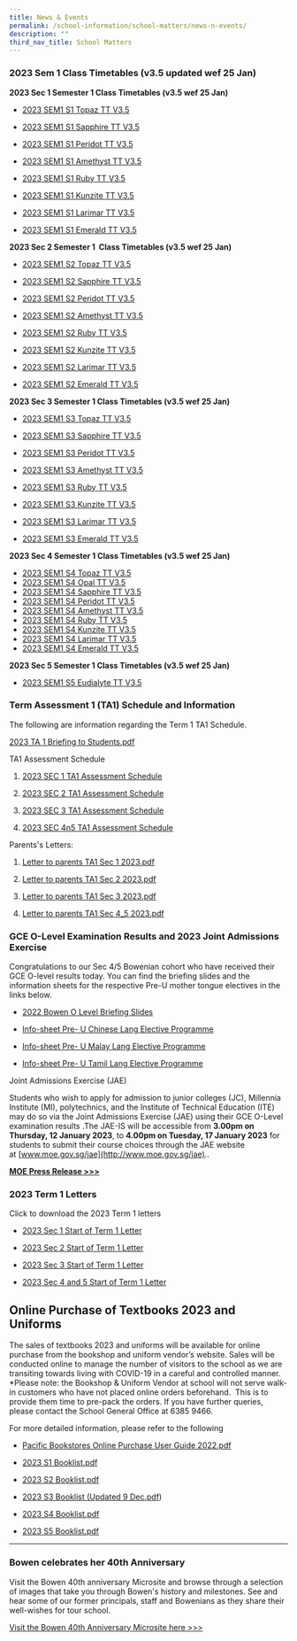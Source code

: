 ```yaml
---
title: News & Events
permalink: /school-information/school-matters/news-n-events/
description: ""
third_nav_title: School Matters
---
```

### 2023 Sem 1 Class Timetables (v3.5 updated wef 25 Jan)


**2023 Sec 1 Semester 1 Class Timetables (v3.5 wef 25 Jan)**


*   [2023 SEM1 S1 Topaz TT V3.5](/files/2023%20SEM1%20S1T%20TT.pdf)  
    
*   [2023 SEM1 S1 Sapphire TT V3.5](/files/2023%20SEM1%20S1S%20TT.pdf)  
    
*   [2023 SEM1 S1 Peridot TT V3.5](/files/2023%20SEM1%20S1P%20TT.pdf)  
    
*   [2023 SEM1 S1 Amethyst TT V3.5](/files/2023%20SEM1%20S1A%20TT.pdf)  
    
*   [2023 SEM1 S1 Ruby TT V3.5](/files/2023%20SEM1%20S1R%20TT.pdf)  
    
*   [2023 SEM1 S1 Kunzite TT V3.5](/files/2023%20SEM1%20S1K%20TT.pdf)  
    
*   [2023 SEM1 S1 Larimar TT V3.5](/files/2023%20SEM1%20S1L%20TT.pdf)  
    
*   [2023 SEM1 S1 Emerald TT V3.5](/files/2023%20SEM1%20S1E%20TT.pdf)

**2023 Sec 2 Semester 1  Class Timetables (v3.5 wef 25 Jan)**  

*   [2023 SEM1 S2 Topaz TT V3.5](/files/2023%20SEM1%20S2T%20TT.pdf)  
    
*   [2023 SEM1 S2 Sapphire TT V3.5](/files/2023%20SEM1%20S2S%20TT.pdf)  
    
*   [2023 SEM1 S2 Peridot TT V3.5](/files/2023%20SEM1%20S2P.pdf)  
    
*   [2023 SEM1 S2 Amethyst TT V3.5](/files/2023%20SEM1%20S2A%20TT.pdf)  
    
*   [2023 SEM1 S2 Ruby TT V3.5](/files/2023%20SEM1%20S2R%20TT.pdf)  
    
*   [2023 SEM1 S2 Kunzite TT V3.5](/files/2023%20SEM1%20S2K%20TT.pdf)  
    
*   [2023 SEM1 S2 Larimar TT V3.5](/files/2023%20SEM1%20S2L%20TT.pdf)  
    
*   [2023 SEM1 S2 Emerald TT V3.5](/files/2023%20SEM1%20S2E%20TT.pdf)

**2023 Sec 3 Semester 1 Class Timetables (v3.5 wef 25 Jan)**  

*   [2023 SEM1 S3 Topaz TT V3.5](/files/2023%20SEM1%20S3T%20TT.pdf)  
    
*   [2023 SEM1 S3 Sapphire TT V3.5](/files/2023%20SEM1%20S3S%20TT.pdf)  
    
*   [2023 SEM1 S3 Peridot TT V3.5](/files/2023%20SEM1%20S3P.pdf)  
    
*   [2023 SEM1 S3 Amethyst TT V3.5](/files/2023%20SEM1%20S3A%20TT.pdf)  
    
*   [2023 SEM1 S3 Ruby TT V3.5](/files/2023%20SEM1%20S3R%20TT.pdf)  
    
*   [2023 SEM1 S3 Kunzite TT V3.5](/files/2023%20SEM1%20S3K%20TT.pdf)  
    
*   [2023 SEM1 S3 Larimar TT V3.5](/files/2023%20SEM1%20S3L%20TT.pdf)  
    
*   [2023 SEM1 S3 Emerald TT V3.5](/files/2023%20SEM1%20S3E%20TT.pdf)

**2023 Sec 4 Semester 1 Class Timetables (v3.5 wef 25 Jan)**

*   [2023 SEM1 S4 Topaz TT V3.5](/files/2023%20SEM1%20S4T%20TT.pdf)
*   [2023 SEM1 S4 Opal TT V3.5](/files/2023%20SEM1%20S4O%20TT.pdf)
*   [2023 SEM1 S4 Sapphire TT V3.5](/files/2023%20SEM1%20S4S%20TT.pdf)
*   [2023 SEM1 S4 Peridot TT V3.5](/files/2023%20SEM1%20S4P%20TT.pdf)
*   [2023 SEM1 S4 Amethyst TT V3.5](/files/2023%20SEM1%20S4A%20TT.pdf)
*   [2023 SEM1 S4 Ruby TT V3.5](/files/2023%20SEM1%20S4R%20TT.pdf)
*   [2023 SEM1 S4 Kunzite TT V3.5](/files/2023%20SEM1%20S4K%20TT.pdf)
*   [2023 SEM1 S4 Larimar TT V3.5](/files/2023%20SEM1%20S4L%20TT.pdf)
*   [2023 SEM1 S4 Emerald TT V3.5](/files/2023%20SEM1%20S4E%20TT.pdf)  
    

**2023 Sec 5 Semester 1 Class Timetables (v3.5 wef 25 Jan)**  

*   [2023 SEM1 S5 Eudialyte TT V3.5](/files/2023%20SEM1%20S5E%20TT.pdf)

### Term Assessment 1 (TA1) Schedule and Information

The following are information regarding the Term 1 TA1 Schedule.  

[2023 TA 1 Briefing to Students.pdf](/files/2023%20TA%201%20Briefing%20to%20Students.pdf)

  

TA1 Assessment Schedule

1.  [2023 SEC 1 TA1 Assessment Schedule](/files/2023%20S1%20TA1%20TT.pdf)  
    
2.  [2023 SEC 2 TA1 Assessment Schedule](/files/2023%20S2%20TA1%20TT.pdf)  
    
3.  [2023 SEC 3 TA1 Assessment Schedule](/files/2023%20S3%20TA1%20TT.pdf)  
    
4.  [2023 SEC 4n5 TA1 Assessment Schedule](/files/2023%20S4n5%20TA1%20TT.pdf)  
    

  

Parents's Letters:

1.  [Letter to parents TA1 Sec 1 2023.pdf](/files/Letter%20to%20parents%20TA1%20Sec%201%202023.pdf)  
    
2.  [Letter to parents TA1 Sec 2 2023.pdf](/files/Letter%20to%20parents%20TA1%20Sec%202%202023.pdf)  
    
3.  [Letter to parents TA1 Sec 3 2023.pdf](/files/Letter%20to%20parents%20TA1%20Sec%203%202023.pdf)  
    
4.  [Letter to parents TA1 Sec 4\_5 2023.pdf](/files/Letter%20to%20parents%20TA1%20Sec%204_5%202023.pdf)

### GCE O-Level Examination Results and 2023 Joint Admissions Exercise

Congratulations to our Sec 4/5 Bowenian cohort who have received their GCE O-level results today. You can find the briefing slides and the information sheets for the respective Pre-U mother tongue electives in the links below.  

*   [2022 Bowen O Level Briefing Slides](/files/2022%20Bowen%20O%20Level%20Briefing%20Slides.pdf)
*   [Info-sheet Pre- U Chinese Lang Elective Programme](/files/Information%20Sheet%20on%20the%20Pre-U%20Chinese%20Language%20Elective%20Programme.pdf)  
    
*   [Info-sheet Pre- U Malay Lang Elective Programme](/files/Information%20Sheet%20on%20the%20Pre-U%20Malay%20Language%20Elective%20Programme.pdf)  
    
*   [Info-sheet Pre- U Tamil Lang Elective Programme](/files/Information%20Sheet%20on%20the%20Pre-%20U%20Tamil%20Language%20Elective%20Programme.pdf)

Joint Admissions Exercise (JAE)  

Students who wish to apply for admission to junior colleges (JC), Millennia Institute (MI), polytechnics, and the Institute of Technical Education (ITE) may do so via the Joint Admissions Exercise (JAE) using their GCE O-Level examination results .The JAE-IS will be accessible from **3.00pm on Thursday, 12 January 2023**, to **4.00pm on Tuesday, 17 January 2023** for students to submit their course choices through the JAE website at [www.moe.gov.sg/jae](http://www.moe.gov.sg/jae)..  
  

**[MOE Press Release >>>](https://www.moe.gov.sg/news/press-releases/20230105-release-of-2022-singapore-cambridge-gce-o-level-examination-results-and-2023-joint-admissions-exercise)**

### 2023 Term 1 Letters
Click to download the 2023 Term 1 letters


*   [2023 Sec 1 Start of Term 1 Letter](/files/2023%20S1%20Start%20of%20Term%201%20Letter.pdf)  
    
*   [2023 Sec 2 Start of Term 1 Letter](/files/2023%20S2%20Start%20of%20Term%201%20Letter.pdf)  
    
*   [2023 Sec 3 Start of Term 1 Letter](/files/2023%20S3%20Start%20of%20Term%201%20Letter%20final.pdf)  
    
*   [2023 Sec 4 and 5 Start of Term 1 Letter](/files/2023%20S4n5%20Start%20of%20Term%201%20Letter_final.pdf)

Online Purchase of Textbooks 2023 and Uniforms 
-----------------------------------------------

The sales of textbooks 2023 and uniforms will be available for online purchase from the bookshop and uniform vendor’s website. Sales will be conducted online to manage the number of visitors to the school as we are transiting towards living with COVID-19 in a careful and controlled manner. \*Please note: the Bookshop & Uniform Vendor at school will not serve walk-in customers who have not placed online orders beforehand.  This is to provide them time to pre-pack the orders. If you have further queries, please contact the School General Office at 6385 9466. 

For more detailed information, please refer to the following  

*   [Pacific Bookstores Online Purchase User Guide 2022.pdf](https://bowensec-moe-edu-sg-admin.cwp.sg/qql/slot/u181/Essential%20Information/BookList/2023%20Uniform%20and%20Booklist/Pacific%20Bookstores%20Online%20Purchase%20User%20Guide%202022.pdf)
*   [2023 S1 Booklist.pdf](https://bowensec.moe.edu.sg/qql/slot/u181/Essential%20Information/BookList/2023%20Uniform%20and%20Booklist/2023%20S1%20Booklist.pdf)  
    
*   [2023 S2 Booklist.pdf](https://bowensec.moe.edu.sg/qql/slot/u181/Essential%20Information/BookList/2023%20Uniform%20and%20Booklist/2023%20S2%20Booklist.pdf)  
    
*   [2023 S3 Booklist (Updated 9 Dec.pdf](https://bowensec.moe.edu.sg/qql/slot/u181/Essential%20Information/BookList/2023%20Uniform%20and%20Booklist/2023%20S3%20Booklist%20Updated%209%20Dec.pdf))
*   [2023 S4 Booklist.pdf](https://bowensec-moe-edu-sg-admin.cwp.sg/qql/slot/u181/Essential%20Information/BookList/2023%20Uniform%20and%20Booklist/2023%20S4%20Booklist.pdf)  
    
*   [2023 S5 Booklist.pdf](https://bowensec.moe.edu.sg/qql/slot/u181/Essential%20Information/BookList/2023%20Uniform%20and%20Booklist/2023%20S5NA%20Booklist.pdf)  
    

  

* * *

  

### Bowen celebrates her 40th Anniversary

Visit the Bowen 40th anniversary Microsite and browse through a selection of images that take you through Bowen's history and milestones. See and hear some of our former principals, staff and Bowenians as they share their well-wishes for tour school.

  

[Visit the Bowen 40th Anniversary Microsite here >>>](https://sites.google.com/moe.edu.sg/bowensec40)